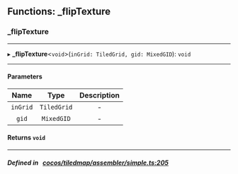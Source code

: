 ## Functions: _flipTexture

### _flipTexture


___
▸ **_flipTexture**<`void`\>(`inGrid: TiledGrid, gid: MixedGID`): `void`
___


#### Parameters

| Name | Type | Description |
| :------: | :------: | :------: |
| `inGrid` | `TiledGrid` | - |
| `gid` | `MixedGID` | - |

#### Returns `void` 
___


##### Defined in &nbsp;   [cocos/tiledmap/assembler/simple.ts:205](https://github.com/cocos-creator/engine/blob/c7bf6b8a9/cocos/tiledmap/assembler/simple.ts#L205)&nbsp;

